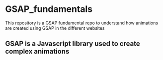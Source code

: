 # GSAP_fundamentals
This repository is a GSAP fundamental repo to understand how animations are created using GSAP in the different websites

<h2>GSAP is a Javascript library used to create complex animations</h2>
